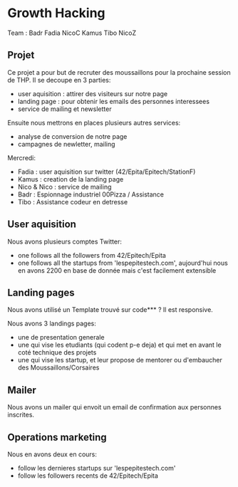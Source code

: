 # Growth Hacking

Team : Badr Fadia NicoC Kamus Tibo NicoZ

## Projet

Ce projet a pour but de recruter des moussaillons pour la prochaine session de THP.
Il se decoupe en 3 parties:
  - user aquisition : attirer des visiteurs sur notre page
  - landing page : pour obtenir les emails des personnes interessees
  - service de mailing et newsletter
  
Ensuite nous mettrons en places plusieurs autres services:
 - analyse de conversion de notre page
 - campagnes de newletter, mailing

Mercredi:
  - Fadia : user aquisition sur twitter (42/Epita/Epitech/StationF)
  - Kamus : creation de la landing page
  - Nico & Nico : service de mailing
  - Badr : Espionnage industriel 00Pizza / Assistance
  - Tibo : Assistance codeur en detresse

## User aquisition

Nous avons plusieurs comptes Twitter:
  - one follows all the followers from 42/Epitech/Epita
  - one follows all the startups from 'lespepitestech.com', aujourd'hui nous en avons 2200 en base de donnée mais c'est facilement extensible

## Landing pages

Nous avons utilisé un Template trouvé sur code*** ?
Il est responsive.

Nous avons 3 landings pages:
  - une de presentation generale
  - une qui vise les etudiants (qui codent p-e deja) et qui met en avant le coté technique des projets
  - une qui vise les startup, et leur propose de mentorer ou d'embaucher des Moussaillons/Corsaires

## Mailer

Nous avons un mailer qui envoit un email de confirmation aux personnes inscrites.

## Operations marketing

Nous en avons deux en cours:
  - follow les dernieres startups sur 'lespepitestech.com'
  - follow les followers recents de 42/Epitech/Epita